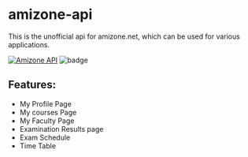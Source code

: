 # amizone-api
This is the unofficial api for amizone.net, which can be used for various applications.

[![Amizone API](https://github.com/akshanshkmr/amizone-api/actions/workflows/ci.yml/badge.svg)](https://github.com/akshanshkmr/amizone-api/actions/workflows/ci.yml)
![badge](https://img.shields.io/endpoint?url=https://gist.githubusercontent.com/akshanshkmr/866fa104d7f38f068a1e127ab7ae8150/raw/amizone_api_cov.json)

## Features:
* My Profile Page
* My courses Page
* My Faculty Page
* Examination Results page
* Exam Schedule
* Time Table 

